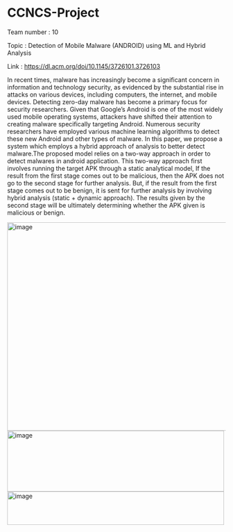 # CCNCS-Project
Team number : 10

Topic : Detection of Mobile Malware (ANDROID) using ML and Hybrid Analysis

Link : https://dl.acm.org/doi/10.1145/3726101.3726103

In recent times, malware has increasingly become a significant concern in information and technology security, as evidenced by the substantial rise in attacks on various devices, including computers, the internet, and mobile devices. Detecting zero-day malware has become a primary focus for security researchers. Given that Google’s Android is one of the most widely used mobile operating systems, attackers have shifted their attention to creating malware specifically targeting Android. Numerous security researchers have employed various machine learning algorithms to detect these new Android and other types of malware. In this paper, we propose a system which employs a hybrid approach of analysis to better detect malware.The proposed model relies on a two-way approach in order to detect malwares in android application. This two-way approach first involves running the target APK through a static analytical model, If the result from the first stage comes out to be malicious, then the APK does not go to the second stage for further analysis. But, if the result from the first stage comes out to be benign, it is sent for further analysis by involving hybrid analysis (static + dynamic approach). The results given by the second stage will be ultimately determining whether the APK given is malicious or benign.

<img width="1184" height="480" alt="image" src="https://github.com/user-attachments/assets/97e000b0-4311-49e6-a043-e3d666af6317" />

<img width="500" height="140" alt="image" src="https://github.com/user-attachments/assets/bf3011aa-f2de-4444-90f3-be2d9e74d6c6" />

<img width="500" height="77" alt="image" src="https://github.com/user-attachments/assets/84a6e21e-e3be-4cf7-b420-9e42b75411f2" />


